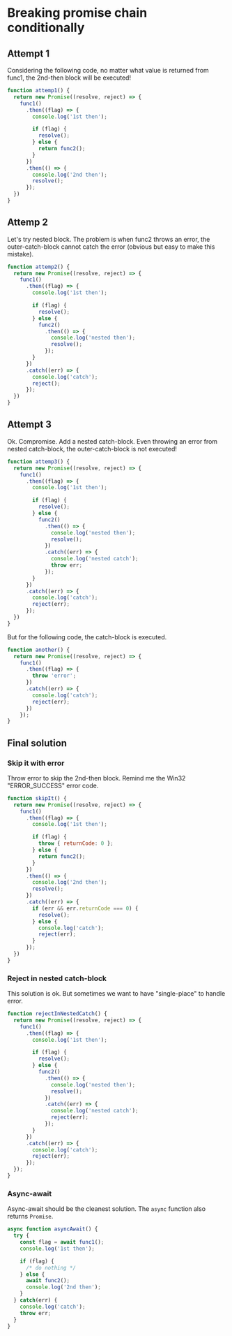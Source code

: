 # Breaking promise chain conditionally

## Attempt 1

Considering the following code, no matter what value is returned from func1, the 2nd-then block will be executed!

```javascript
function attemp1() {
  return new Promise((resolve, reject) => {
    func1()
      .then((flag) => {
        console.log('1st then');

        if (flag) {
          resolve();
        } else {
          return func2();
        }
      })
      .then(() => {
        console.log('2nd then');
        resolve();
      });
  })
}
```

## Attemp 2

Let's try nested block. The problem is when func2 throws an error, the outer-catch-block cannot catch the error (obvious but easy to make this mistake).

```javascript
function attemp2() {
  return new Promise((resolve, reject) => {
    func1()
      .then((flag) => {
        console.log('1st then');

        if (flag) {
          resolve();
        } else {
          func2()
            .then(() => {
              console.log('nested then');
              resolve();
            });
        }
      })
      .catch((err) => {
        console.log('catch');
        reject();
      });
  })
}
```

## Attempt 3

Ok. Compromise. Add a nested catch-block. Even throwing an error from nested catch-block, the outer-catch-block is not executed!

```javascript
function attemp3() {
  return new Promise((resolve, reject) => {
    func1()
      .then((flag) => {
        console.log('1st then');

        if (flag) {
          resolve();
        } else {
          func2()
            .then(() => {
              console.log('nested then');
              resolve();
            })
            .catch((err) => {
              console.log('nested catch');
              throw err;
            });
        }
      })
      .catch((err) => {
        console.log('catch');
        reject(err);
      });
  })
}
```

But for the following code, the catch-block is executed.

```javascript
function another() {
  return new Promise((resolve, reject) => {
    func1()
      .then((flag) => {
        throw 'error';
      })
      .catch((err) => {
        console.log('catch');
        reject(err);
      })
    });
}
```

## Final solution

### Skip it with error

Throw error to skip the 2nd-then block. Remind me the Win32 "ERROR_SUCCESS" error code.

```javascript
function skipIt() {
  return new Promise((resolve, reject) => {
    func1()
      .then((flag) => {
        console.log('1st then');

        if (flag) {
          throw { returnCode: 0 };
        } else {
          return func2();
        }
      })
      .then(() => {
        console.log('2nd then');
        resolve();
      })
      .catch((err) => {
        if (err && err.returnCode === 0) {
          resolve();
        } else {
          console.log('catch');
          reject(err);  
        }
      });
  })
}
```

### Reject in nested catch-block

This solution is ok. But sometimes we want to have "single-place" to handle error.

```javascript
function rejectInNestedCatch() {
  return new Promise((resolve, reject) => {
    func1()
      .then((flag) => {
        console.log('1st then');

        if (flag) {
          resolve();
        } else {
          func2()
            .then(() => {
              console.log('nested then');
              resolve();
            })
            .catch((err) => {
              console.log('nested catch');
              reject(err);
            });
        }
      })
      .catch((err) => {
        console.log('catch');
        reject(err);
      });
  });
}
```

### Async-await

Async-await should be the cleanest solution. The ```async``` function also returns ```Promise```.

```javascript
async function asyncAwait() {
  try {
    const flag = await func1();
    console.log('1st then');

    if (flag) {
      /* do nothing */
    } else {
      await func2();
      console.log('2nd then');
    }
  } catch(err) {
    console.log('catch');
    throw err;
  }
}
```
